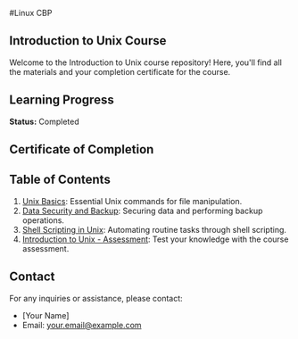 #Linux CBP
## Introduction to Unix Course

Welcome to the Introduction to Unix course repository! Here, you'll find all the materials and your completion certificate for the course.

## Learning Progress

**Status:** Completed

## Certificate of Completion


## Table of Contents

1. [Unix Basics](Unix_Basics.md): Essential Unix commands for file manipulation.
2. [Data Security and Backup](Data_Security_Backup.md): Securing data and performing backup operations.
3. [Shell Scripting in Unix](Shell_Scripting_Unix.md): Automating routine tasks through shell scripting.
4. [Introduction to Unix - Assessment](Assessment.md): Test your knowledge with the course assessment.

## Contact

For any inquiries or assistance, please contact:

- [Your Name]
- Email: your.email@example.com
